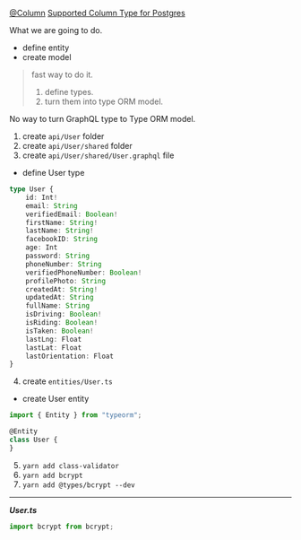 [@Column](https://github.com/typeorm/typeorm/blob/master/docs/decorator-reference.md#column)
[Supported Column Type for Postgres](https://github.com/typeorm/typeorm/blob/master/docs/entities.md#column-types-for-postgres)

What we are going to do.
- define entity
- create model
> fast way to do it.
> 1. define types.
> 2. turn them into type ORM model.

No way to turn GraphQL type to Type ORM model.

1. create `api/User` folder
2. create `api/User/shared` folder
3. create `api/User/shared/User.graphql` file
- define User type
```typescript
type User {
	id: Int!
	email: String
	verifiedEmail: Boolean!
	firstName: String!
	lastName: String!
	facebookID: String
	age: Int
	password: String
	phoneNumber: String
	verifiedPhoneNumber: Boolean!
	profilePhoto: String
	createdAt: String!
	updatedAt: String
	fullName: String
	isDriving: Boolean!
	isRiding: Boolean!
	isTaken: Boolean!
	lastLng: Float
	lastLat: Float
	lastOrientation: Float
}
```

4. create `entities/User.ts`
- create User entity
```typescript
import { Entity } from "typeorm";

@Entity
class User {
}
```


5. `yarn add class-validator`
6. `yarn add bcrypt`
7. `yarn add @types/bcrypt --dev`


-------
***User.ts***
```typescript
import bcrypt from bcrypt;
```
<!--stackedit_data:
eyJoaXN0b3J5IjpbODIyNTA4ODc3LC0xNDQzODUxMTczLC04NT
g0ODUyNzksLTE2NDg2Mzg4MDMsNTUyNDU1NjkwLDcxMjkwMzY5
XX0=
-->